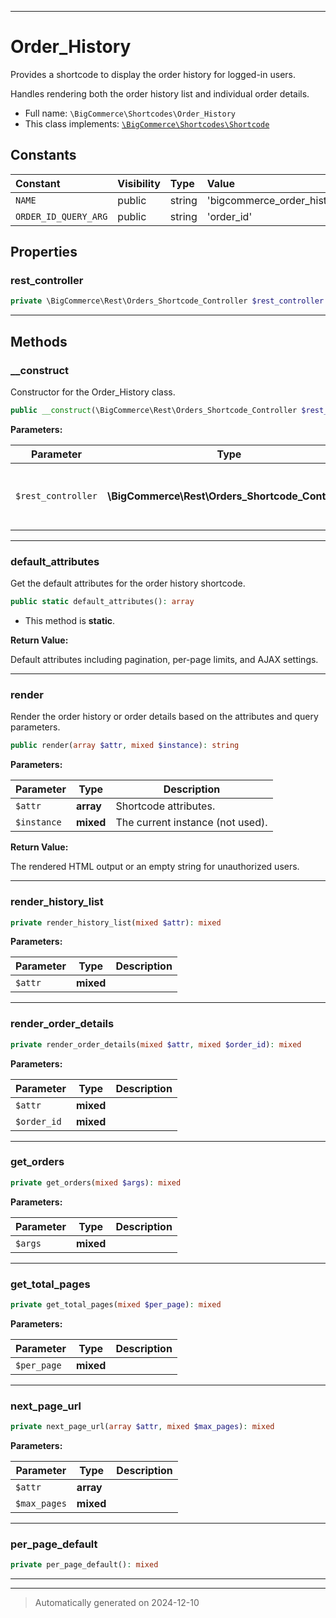 ***

# Order_History

Provides a shortcode to display the order history for logged-in users.

Handles rendering both the order history list and individual order details.

* Full name: `\BigCommerce\Shortcodes\Order_History`
* This class implements:
[`\BigCommerce\Shortcodes\Shortcode`](./Shortcode.md)


## Constants

| Constant | Visibility | Type | Value |
|:---------|:-----------|:-----|:------|
|`NAME`|public|string|&#039;bigcommerce_order_history&#039;|
|`ORDER_ID_QUERY_ARG`|public|string|&#039;order_id&#039;|

## Properties


### rest_controller



```php
private \BigCommerce\Rest\Orders_Shortcode_Controller $rest_controller
```






***

## Methods


### __construct

Constructor for the Order_History class.

```php
public __construct(\BigCommerce\Rest\Orders_Shortcode_Controller $rest_controller): mixed
```








**Parameters:**

| Parameter | Type | Description |
|-----------|------|-------------|
| `$rest_controller` | **\BigCommerce\Rest\Orders_Shortcode_Controller** | The REST controller used for AJAX requests. |





***

### default_attributes

Get the default attributes for the order history shortcode.

```php
public static default_attributes(): array
```



* This method is **static**.





**Return Value:**

Default attributes including pagination, per-page limits, and AJAX settings.




***

### render

Render the order history or order details based on the attributes and query parameters.

```php
public render(array $attr, mixed $instance): string
```








**Parameters:**

| Parameter | Type | Description |
|-----------|------|-------------|
| `$attr` | **array** | Shortcode attributes. |
| `$instance` | **mixed** | The current instance (not used). |


**Return Value:**

The rendered HTML output or an empty string for unauthorized users.




***

### render_history_list



```php
private render_history_list(mixed $attr): mixed
```








**Parameters:**

| Parameter | Type | Description |
|-----------|------|-------------|
| `$attr` | **mixed** |  |





***

### render_order_details



```php
private render_order_details(mixed $attr, mixed $order_id): mixed
```








**Parameters:**

| Parameter | Type | Description |
|-----------|------|-------------|
| `$attr` | **mixed** |  |
| `$order_id` | **mixed** |  |





***

### get_orders



```php
private get_orders(mixed $args): mixed
```








**Parameters:**

| Parameter | Type | Description |
|-----------|------|-------------|
| `$args` | **mixed** |  |





***

### get_total_pages



```php
private get_total_pages(mixed $per_page): mixed
```








**Parameters:**

| Parameter | Type | Description |
|-----------|------|-------------|
| `$per_page` | **mixed** |  |





***

### next_page_url



```php
private next_page_url(array $attr, mixed $max_pages): mixed
```








**Parameters:**

| Parameter | Type | Description |
|-----------|------|-------------|
| `$attr` | **array** |  |
| `$max_pages` | **mixed** |  |





***

### per_page_default



```php
private per_page_default(): mixed
```












***


***
> Automatically generated on 2024-12-10
